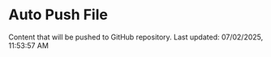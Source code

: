 # Auto Push File

Content that will be pushed to GitHub repository.
Last updated: 07/02/2025, 11:53:57 AM